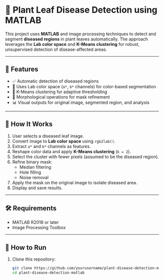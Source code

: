 # 🌿 Plant Leaf Disease Detection using MATLAB

This project uses **MATLAB** and image processing techniques to detect and segment **diseased regions** in plant leaves automatically. The approach leverages the **Lab color space** and **K-Means clustering** for robust, unsupervised detection of disease-affected areas.

---

## 📌 Features

- ✅ Automatic detection of diseased regions
- 🧠 Uses Lab color space (`a*`, `b*` channels) for color-based segmentation
- 🤖 K-Means clustering for adaptive thresholding
- 🧼 Morphological operations for mask refinement
- 📊 Visual outputs for original image, segmented region, and analysis

---


## 🧪 How It Works

1. User selects a diseased leaf image.
2. Convert image to **Lab color space** using `rgb2lab()`.
3. Extract `a*` and `b*` channels as features.
4. Reshape color data and apply **K-Means clustering** (`k = 2`).
5. Select the cluster with fewer pixels (assumed to be the diseased region).
6. Refine binary mask:
   - Median filtering
   - Hole filling
   - Noise removal
7. Apply the mask on the original image to isolate diseased area.
8. Display and save results.

---

## 🛠 Requirements

- MATLAB R2018 or later
- Image Processing Toolbox

---

## 🚀 How to Run

1. Clone this repository:
   ```bash
   git clone https://github.com/yourusername/plant-disease-detection-matlab.git
   cd plant-disease-detection-matlab
